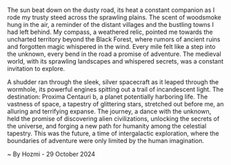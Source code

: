
The sun beat down on the dusty road, its heat a constant companion as I rode my trusty steed across the sprawling plains. The scent of woodsmoke hung in the air, a reminder of the distant villages and the bustling towns I had left behind. My compass, a weathered relic, pointed me towards the uncharted territory beyond the Black Forest, where rumors of ancient ruins and forgotten magic whispered in the wind. Every mile felt like a step into the unknown, every bend in the road a promise of adventure. The medieval world, with its sprawling landscapes and whispered secrets, was a constant invitation to explore.

A shudder ran through the sleek, silver spacecraft as it leaped through the wormhole, its powerful engines spitting out a trail of incandescent light. The destination: Proxima Centauri b, a planet potentially harboring life. The vastness of space, a tapestry of glittering stars, stretched out before me, an alluring and terrifying expanse. The journey, a dance with the unknown, held the promise of discovering alien civilizations, unlocking the secrets of the universe, and forging a new path for humanity among the celestial tapestry. This was the future, a time of intergalactic exploration, where the boundaries of adventure were only limited by the human imagination. 

~ By Hozmi - 29 October 2024
